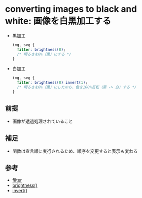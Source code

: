 # converting images to black and white: 画像を白黒加工する

* 黒加工

  ```css
  img, svg {
    filter: brightness(0);
    /* 明るさを0%（黒）にする */
  }
  ```

* 白加工

  ```css
  img, svg {
    filter: brightness(0) invert(1);
    /* 明るさを0%（黒）にしたのち、色を100%反転（黒 -> 白）する */
  }
  ```

## 前提

* 画像が透過処理されていること

## 補足

* 関数は宣言順に実行されるため、順序を変更すると表示も変わる

## 参考

* [filter](https://developer.mozilla.org/ja/docs/Web/CSS/filter)
* [brightness()](https://developer.mozilla.org/ja/docs/Web/CSS/filter-function/brightness)
* [invert()](https://developer.mozilla.org/ja/docs/Web/CSS/filter-function/invert)
